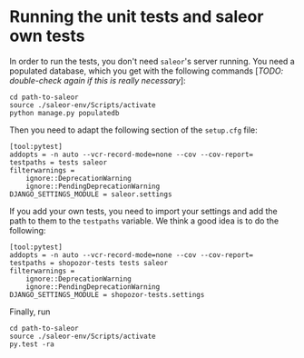# Running the unit tests and saleor own tests

In order to run the tests, you don't need `saleor`'s server running. You need a populated database, which you get with the following commands [*TODO: double-check again if this is really necessary*]:

```
cd path-to-saleor
source ./saleor-env/Scripts/activate
python manage.py populatedb
```

Then you need to adapt the following section of the `setup.cfg` file:

```
[tool:pytest]
addopts = -n auto --vcr-record-mode=none --cov --cov-report=
testpaths = tests saleor
filterwarnings =
    ignore::DeprecationWarning
    ignore::PendingDeprecationWarning
DJANGO_SETTINGS_MODULE = saleor.settings
```

If you add your own tests, you need to import your settings and add the path to them to the `testpaths` variable. We think a good idea is to do the following:

```
[tool:pytest]
addopts = -n auto --vcr-record-mode=none --cov --cov-report=
testpaths = shopozor-tests tests saleor
filterwarnings =
    ignore::DeprecationWarning
    ignore::PendingDeprecationWarning
DJANGO_SETTINGS_MODULE = shopozor-tests.settings
```

Finally, run

```
cd path-to-saleor
source ./saleor-env/Scripts/activate
py.test -ra
```